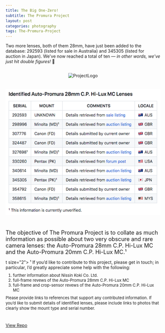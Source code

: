 ```yaml
---
title: The Big One-Zero!
subtitle: The Promura Project
layout: post
categories: photography
tags: The-Promura-Project
---
```


Two more lenses, both of them 28mm, have just been added to the database: 292593 (listed for sale in Australia) and 345305 (listed for auction in Japan). We've now reached a total of ten&nbsp;— 
<i>in other words, we've just hit double figures!</i>&nbsp;🍻 

<div>
  <center>
    <img style="padding-top: 15px;" src="https://user-images.githubusercontent.com/110672536/183131595-afeb1dec-1c84-436c-9a50-90468f9ec3ec.png" alt="ProjectLogo">
  </center>
</div>

<div>
  <center>
    <img style="padding-top: 35px; padding-bottom: 30px" src="https://raw.githubusercontent.com/martbetz/martbetz.github.io/main/_includes/custom/screen-shot-2023-02-08-new.png">
  </center>
</div>

<font size="4">The objective of The Promura Project is to collate as much information as possible about two very obscure and rare camera lenses: the Auto-Promura 28mm C.P. Hi-Lux MC and the Auto-Promura 20mm C.P. Hi-Lux MC.¹ </font>

t size="2">
¹ If you’d like to contribute to this project, please get in touch; in particular, I’d greatly appreciate some help with the following:
</font>
</p>

<p style="margin-top:-5px; line-height: 1.2">
<font size="2">
<ol> 
<li>further information about Nissin Koki Co. Ltd.</li>
<li>full-frame revews of the Auto-Promura 28mm C.P. Hi-Lux MC</li>
<li>full-frame and crop-sensor revews of the Auto-Promura 20mm C.P. Hi-Lux MC</li>
</ol>
</font>
</p>

<p style="margin-top:-5px; line-height: 1.2">
<font size="2">
Please provide links to references that support any contributed information. If you’d like to submit details of identified lenses, please include links to photos that clearly show the mount type and serial number.
</font>
</p>
<!-- Place this tag where you want the button to render. -->

<p style="padding-top: 10px;">

<a class="github-button" href="https://github.com/martbetz/The-Promura-Project   " data-size="large" aria-label="View Repo">View Repo</a>

</p>

<!--

<p>
  <center>
    <h3>Identified <b>Auto-Promura 28mm C.P. Hi-Lux MC</b> Lenses</h3>
  </center>
</p>

|SERIAL|MOUNT|COMMENTS|LOCALE |
|------------|-------------|---------------------|----|
|292593|Minolta (MD)¹|Details retrieved from [sale listing](https://www.gumtree.com.au/s-ad/albion/non-digital-cameras/auto-promura-c-p-hi-lux-1-2-8-f-28mm-wide-angle-camera-lens-80/1300197619)|🇦🇺 AUS|
|298996|Minolta (MD)¹|Details retrieved from [auction listing](https://www.ebay.ie/itm/371930419739?redirect=mobile)|🇬🇧 GBR|
|307776|Canon (FD)|Details submitted by current owner|🇬🇧 GBR|
|324487|Canon (FD)|Details submitted by current owner|🇬🇧 GBR|
|327698¹|Minolta (MD)¹|Details retrieved from [auction listing](https://www.ebay.ie/itm/AUTO-PROMURA-C-P-Hi-Lux-MC-1-2-8-28mm-SLR-Camera-lens-Excellent-Condition-/152388931047?nav=SEARCH&redirect=mobile)|🇦🇺 AUS|
|330260|Pentax (PK)|Details retrieved from [forum post](https://www.pentaxforums.com/userreviews/auto-promura-28mm-2-8-c-p-hi-lux-mc.html)|🇺🇸 USA|
|340614|Minolta (MD)|Details retrieved from [auction listing](https://web.archive.org/web/20220810072006/https://picclick.com.au/Auto-Promura-28mm-F28-CP-Hi-Lux-MC-255523249838.html)|🇦🇺 AUS|
|345305|Pentax (PK)¹|Details retrieved from [auction listing](https://aucview.aucfan.com/yahoo/d115575976/)|🇯🇵 JPN|
|354792|Canon (FD)|Details submitted by current owner|🇬🇧 GBR
|358615|Minolta (MD)¹|Details retrieved from [auction listing](https://www.carousell.com.my/p/auto-promura-28mm-f2-8-macro-lens-minolta-md-mount-35230197/)|🇲🇾 MYS|

<p style="padding-top: 10px">
<a class="github-button" href="https://github.com/martbetz/The-Promura-Project   " data-size="large" aria-label="View Repo">View Repo</a>
</p>

¹ This information is currently unverified.


|340614|Minolta (MD)|Details retrieved from [auction listing](https://picclick.com.au/Auto-Promura-28mm-F28-CP-Hi-Lux-MC-255523249838.html#&gid=1&pid=5)|🇦🇺 AUS|

-->

